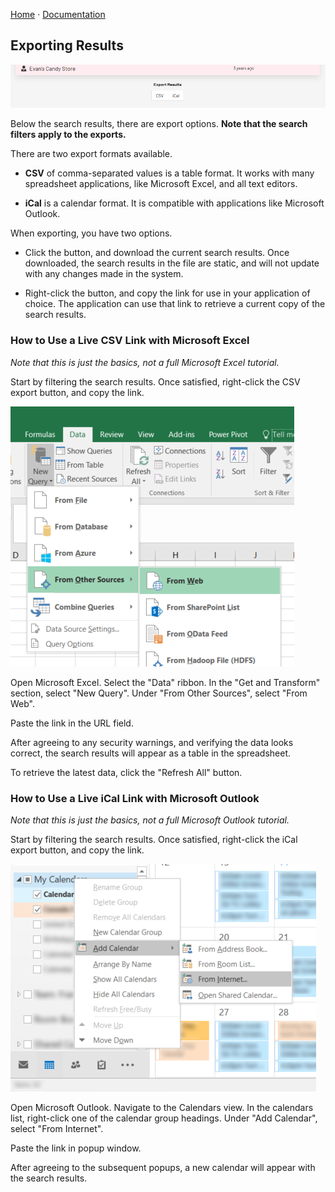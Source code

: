 [Home](https://cityssm.github.io/contract-expiration-tracker/)
·
[Documentation](./)

## Exporting Results

![Export Options](images/exportOptions.png)

Below the search results, there are export options.
**Note that the search filters apply to the exports.**

There are two export formats available.

-   **CSV** of comma-separated values is a table format.
    It works with many spreadsheet applications, like Microsoft Excel,
    and all text editors.

-   **iCal** is a calendar format.
    It is compatible with applications like Microsoft Outlook.

When exporting, you have two options.

-   Click the button,
    and download the current search results.
    Once downloaded, the search results in the file are static,
    and will not update with any changes made in the system.

-   Right-click the button,
    and copy the link for use in your application of choice.
    The application can use that link to retrieve a current copy
    of the search results.

### How to Use a Live CSV Link with Microsoft Excel

*Note that this is just the basics, not a full Microsoft Excel tutorial.*

Start by filtering the search results.
Once satisfied, right-click the CSV export button, and copy the link.

![New Query Option in Microsoft Excel](images/excel-newQuery.png)

Open Microsoft Excel.
Select the "Data" ribbon.
In the "Get and Transform" section, select "New Query".
Under "From Other Sources", select "From Web".

Paste the link in the URL field.

After agreeing to any security warnings,
and verifying the data looks correct,
the search results will appear as a table in the spreadsheet.

To retrieve the latest data, click the "Refresh All" button.

### How to Use a Live iCal Link with Microsoft Outlook

*Note that this is just the basics, not a full Microsoft Outlook tutorial.*

Start by filtering the search results.
Once satisfied, right-click the iCal export button, and copy the link.

![Add Calendar From Internet in Microsoft Outlook](images/outlook-addCalendar.png)

Open Microsoft Outlook.
Navigate to the Calendars view.
In the calendars list, right-click one of the calendar group headings.
Under "Add Calendar", select "From Internet".

Paste the link in popup window.

After agreeing to the subsequent popups,
a new calendar will appear with the search results.
